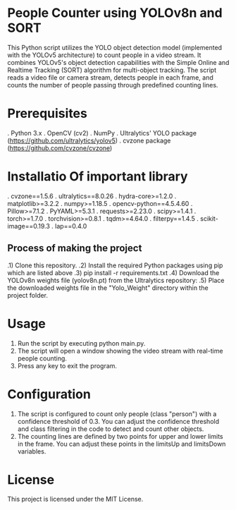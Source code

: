 # People Counter using YOLOv8n and SORT 
This Python script utilizes the YOLO object detection model (implemented with the YOLOv5 architecture) to count people in a video stream. It combines YOLOv5's object detection capabilities with the Simple Online and Realtime Tracking (SORT) algorithm for multi-object tracking. The script reads a video file or camera stream, detects people in each frame, and counts the number of people passing through predefined counting lines.

# Prerequisites
. Python 3.x
. OpenCV (cv2)
. NumPy
. Ultralytics' YOLO package (https://github.com/ultralytics/yolov5)
. cvzone package (https://github.com/cvzone/cvzone)

# Installatio Of important library 
. cvzone==1.5.6
. ultralytics==8.0.26
. hydra-core>=1.2.0
. matplotlib>=3.2.2
. numpy>=1.18.5
. opencv-python==4.5.4.60
. Pillow>=7.1.2
. PyYAML>=5.3.1
. requests>=2.23.0
. scipy>=1.4.1
. torch>=1.7.0
. torchvision>=0.8.1
. tqdm>=4.64.0
. filterpy==1.4.5
. scikit-image==0.19.3
. lap==0.4.0

## Process of making the project
.1) Clone this repository.
.2) Install the required Python packages using pip which are listed above
.3) pip install -r requirements.txt
.4) Download the YOLOv8n weights file (yolov8n.pt) from the Ultralytics repository: 
.5) Place the downloaded weights file in the "Yolo_Weight" directory within the project folder.

# Usage
1) Run the script by executing python main.py.
2) The script will open a window showing the video stream with real-time people counting.
3) Press any key to exit the program.

# Configuration
1) The script is configured to count only people (class "person") with a confidence threshold of 0.3. You can adjust the confidence threshold and class filtering in the code to detect and count other objects.
2) The counting lines are defined by two points for upper and lower limits in the frame. You can adjust these points in the limitsUp and limitsDown variables.

# License
This project is licensed under the MIT License.


